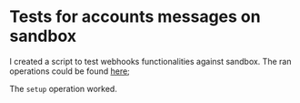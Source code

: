 # Tests for accounts messages on sandbox

I created a script to test webhooks functionalities against sandbox. The ran operations could be found [here](https://github.com/feliun/revolut/blob/master/playground/testWebhooks.js);

The `setup` operation worked.